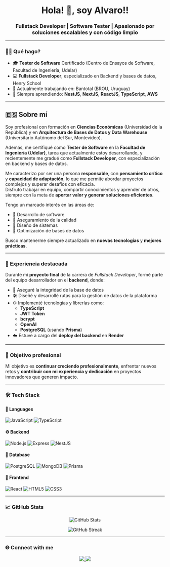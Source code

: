 <h1 align="center">Hola! 👋, soy Alvaro!!</h1>
<h3 align="center">Fullstack Developer | Software Tester | Apasionado por soluciones escalables y con código limpio</h3>

---

### 👨‍💻 Qué hago?

- 🎓 **Tester de Software** Certificado  (Centro de Ensayos de Software, Facultad de Ingeniería, Udelar)
- 💻 **Fullstack Developer**, especializado en Backend y bases de datos, Henry School
- 🚀 Actualmente trabajando en: Bantotal (BROU, Uruguay)
- 🌱 Siempre aprendiendo: **NestJS**, **NextJS**, **ReactJS**, **TypeScript**, **AWS**

---

## 🇪🇸 Sobre mí

Soy profesional con formación en **Ciencias Económicas** (Universidad de la República) y en **Arquitectura de Bases de Datos y Data Warehouse** (Universitario Autónomo del Sur, Montevideo).

Además, me certifiqué como **Tester de Software** en la **Facultad de Ingeniería (Udelar)**, tarea que actualmente estoy desarrollando, y recientemente me gradué como **Fullstack Developer**, con especialización en backend y bases de datos.

Me caracterizo por ser una persona **responsable**, con **pensamiento crítico** y **capacidad de adaptación**, lo que me permite abordar proyectos complejos y superar desafíos con eficacia.  
Disfruto trabajar en equipo, compartir conocimientos y aprender de otros, siempre con la meta de **aportar valor y generar soluciones eficientes**.

Tengo un marcado interés en las áreas de:
- 🧠 Desarrollo de software  
- 🧪 Aseguramiento de la calidad  
- 🧩 Diseño de sistemas  
- 💾 Optimización de bases de datos  

Busco mantenerme siempre actualizado en **nuevas tecnologías** y **mejores prácticas**.

---

### 🧱 Experiencia destacada

Durante mi **proyecto final** de la carrera de *Fullstack Developer*, formé parte del equipo desarrollador en el **backend**, donde:

- 🔐 Aseguré la integridad de la base de datos  
- 🛠️ Diseñé y desarrollé rutas para la gestión de datos de la plataforma  
- ⚙️ Implementé tecnologías y librerías como:
  - **TypeScript**
  - **JWT Token**
  - **bcrypt**
  - **OpenAI**
  - **PostgreSQL** (usando **Prisma**)
- ☁️ Estuve a cargo del **deploy del backend** en **Render**

---

### 🎯 Objetivo profesional

Mi objetivo es **continuar creciendo profesionalmente**, enfrentar nuevos retos y **contribuir con mi experiencia y dedicación** en proyectos innovadores que generen impacto.

---

### 🛠️ Tech Stack

#### 🧩 Languages
![JavaScript](https://img.shields.io/badge/JavaScript-F7DF1E?logo=javascript&logoColor=black)
![TypeScript](https://img.shields.io/badge/TypeScript-3178C6?logo=typescript&logoColor=white)

#### ⚙️ Backend
![Node.js](https://img.shields.io/badge/Node.js-339933?logo=node.js&logoColor=white)
![Express](https://img.shields.io/badge/Express-000000?logo=express&logoColor=white)
![NestJS](https://img.shields.io/badge/NestJS-E0234E?logo=nestjs&logoColor=white)

#### 💾 Database
![PostgreSQL](https://img.shields.io/badge/PostgreSQL-316192?logo=postgresql&logoColor=white)
![MongoDB](https://img.shields.io/badge/MongoDB-47A248?logo=mongodb&logoColor=white)
![Prisma](https://img.shields.io/badge/Prisma-2D3748?logo=prisma&logoColor=white)

#### 🎨 Frontend
![React](https://img.shields.io/badge/React-20232A?logo=react&logoColor=61DAFB)
![HTML5](https://img.shields.io/badge/HTML5-E34F26?logo=html5&logoColor=white)
![CSS3](https://img.shields.io/badge/CSS3-1572B6?logo=css3&logoColor=white)

---

### 📈 GitHub Stats

<p align="center">
  <img src="https://github-readme-stats.vercel.app/api?username=APaggiHitta&show_icons=true&theme=tokyonight" alt="GitHub Stats" />
</p>

<p align="center">
  <img src="https://github-readme-streak-stats.herokuapp.com/?user=APaggiHitta&theme=tokyonight" alt="GitHub Streak" />
</p>

---

### 🌐 Connect with me
<p align="center">
  <a href="https://www.linkedin.com/in/alvaro-paggi/" target="_blank">
    <img src="https://img.shields.io/badge/LinkedIn-0A66C2?logo=linkedin&logoColor=white" />
  </a>
  <a href="mailto:alvaropaggi@gmail.com">
    <img src="https://img.shields.io/badge/Email-D14836?logo=gmail&logoColor=white" />
  </a>
</p>
